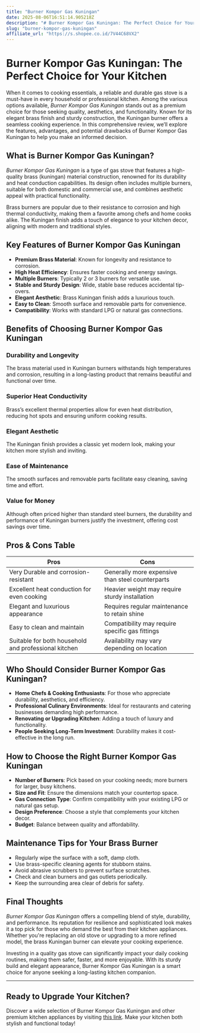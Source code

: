```yaml
---
title: "Burner Kompor Gas Kuningan"
date: 2025-08-06T16:51:14.905218Z
description: "# Burner Kompor Gas Kuningan: The Perfect Choice for Your Kitchen..."
slug: "burner-kompor-gas-kuningan"
affiliate_url: "https://s.shopee.co.id/7V44C68VX2"
---
```

# Burner Kompor Gas Kuningan: The Perfect Choice for Your Kitchen

When it comes to cooking essentials, a reliable and durable gas stove is a must-have in every household or professional kitchen. Among the various options available, *Burner Kompor Gas Kuningan* stands out as a premium choice for those seeking quality, aesthetics, and functionality. Known for its elegant brass finish and sturdy construction, the Kuningan burner offers a seamless cooking experience. In this comprehensive review, we’ll explore the features, advantages, and potential drawbacks of Burner Kompor Gas Kuningan to help you make an informed decision.

## What is Burner Kompor Gas Kuningan?

*Burner Kompor Gas Kuningan* is a type of gas stove that features a high-quality brass (kuningan) material construction, renowned for its durability and heat conduction capabilities. Its design often includes multiple burners, suitable for both domestic and commercial use, and combines aesthetic appeal with practical functionality.

Brass burners are popular due to their resistance to corrosion and high thermal conductivity, making them a favorite among chefs and home cooks alike. The Kuningan finish adds a touch of elegance to your kitchen decor, aligning with modern and traditional styles.

## Key Features of Burner Kompor Gas Kuningan

- **Premium Brass Material**: Known for longevity and resistance to corrosion.
- **High Heat Efficiency**: Ensures faster cooking and energy savings.
- **Multiple Burners**: Typically 2 or 3 burners for versatile use.
- **Stable and Sturdy Design**: Wide, stable base reduces accidental tip-overs.
- **Elegant Aesthetic**: Brass Kuningan finish adds a luxurious touch.
- **Easy to Clean**: Smooth surface and removable parts for convenience.
- **Compatibility**: Works with standard LPG or natural gas connections.

## Benefits of Choosing Burner Kompor Gas Kuningan

### Durability and Longevity

The brass material used in Kuningan burners withstands high temperatures and corrosion, resulting in a long-lasting product that remains beautiful and functional over time.

### Superior Heat Conductivity

Brass’s excellent thermal properties allow for even heat distribution, reducing hot spots and ensuring uniform cooking results.

### Elegant Aesthetic

The Kuningan finish provides a classic yet modern look, making your kitchen more stylish and inviting.

### Ease of Maintenance

The smooth surfaces and removable parts facilitate easy cleaning, saving time and effort.

### Value for Money

Although often priced higher than standard steel burners, the durability and performance of Kuningan burners justify the investment, offering cost savings over time.

## Pros & Cons Table

| Pros                                         | Cons                                              |
|----------------------------------------------|--------------------------------------------------|
| Very Durable and corrosion-resistant       | Generally more expensive than steel counterparts |
| Excellent heat conduction for even cooking | Heavier weight may require sturdy installation   |
| Elegant and luxurious appearance            | Requires regular maintenance to retain shine   |
| Easy to clean and maintain                   | Compatibility may require specific gas fittings |
| Suitable for both household and professional kitchen | Availability may vary depending on location  |

## Who Should Consider Burner Kompor Gas Kuningan?

- **Home Chefs & Cooking Enthusiasts**: For those who appreciate durability, aesthetics, and efficiency.
- **Professional Culinary Environments**: Ideal for restaurants and catering businesses demanding high performance.
- **Renovating or Upgrading Kitchen**: Adding a touch of luxury and functionality.
- **People Seeking Long-Term Investment**: Durability makes it cost-effective in the long run.

## How to Choose the Right Burner Kompor Gas Kuningan

- **Number of Burners**: Pick based on your cooking needs; more burners for larger, busy kitchens.
- **Size and Fit**: Ensure the dimensions match your countertop space.
- **Gas Connection Type**: Confirm compatibility with your existing LPG or natural gas setup.
- **Design Preference**: Choose a style that complements your kitchen decor.
- **Budget**: Balance between quality and affordability.

## Maintenance Tips for Your Brass Burner

- Regularly wipe the surface with a soft, damp cloth.
- Use brass-specific cleaning agents for stubborn stains.
- Avoid abrasive scrubbers to prevent surface scratches.
- Check and clean burners and gas outlets periodically.
- Keep the surrounding area clear of debris for safety.

## Final Thoughts

*Burner Kompor Gas Kuningan* offers a compelling blend of style, durability, and performance. Its reputation for resilience and sophisticated look makes it a top pick for those who demand the best from their kitchen appliances. Whether you're replacing an old stove or upgrading to a more refined model, the brass Kuningan burner can elevate your cooking experience.

Investing in a quality gas stove can significantly impact your daily cooking routines, making them safer, faster, and more enjoyable. With its sturdy build and elegant appearance, Burner Kompor Gas Kuningan is a smart choice for anyone seeking a long-lasting kitchen companion.

---

## Ready to Upgrade Your Kitchen? 

Discover a wide selection of Burner Kompor Gas Kuningan and other premium kitchen appliances by visiting [this link](https://s.shopee.co.id/7V44C68VX2). Make your kitchen both stylish and functional today!